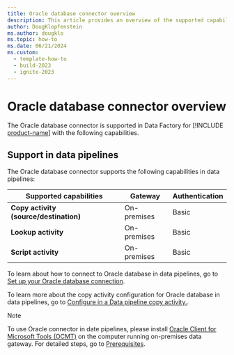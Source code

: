 ```yaml
---
title: Oracle database connector overview
description: This article provides an overview of the supported capabilities of the Oracle database connector.
author: DougKlopfenstein
ms.author: dougklo
ms.topic: how-to
ms.date: 06/21/2024
ms.custom:
  - template-how-to
  - build-2023
  - ignite-2023
---
```


# Oracle database connector overview

The Oracle database connector is supported in Data Factory for [!INCLUDE [product-name](../includes/product-name.md)] with the following capabilities.

## Support in data pipelines

The Oracle database connector supports the following capabilities in data pipelines:

| Supported capabilities | Gateway | Authentication |
| --- | --- | ---|
| **Copy activity (source/destination)** | On-premises | Basic |
| **Lookup activity** | On-premises | Basic |
| **Script activity** | On-premises | Basic |

To learn about how to connect to Oracle database in data pipelines, go to [Set up your Oracle database connection](connector-oracle-database.md).

To learn more about the copy activity configuration for Oracle database in data pipelines, go to [Configure in a Data pipeline copy activity.](connector-oracle-database-copy-activity.md).

> [!NOTE]
>To use Oracle connector in date pipelines, please install [Oracle Client for Microsoft Tools (OCMT)](https://www.oracle.com/database/technologies/appdev/ocmt.html) on the computer running on-premises data gateway. For detailed steps, go to [Prerequisites](connector-oracle-database.md#prerequisites).